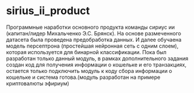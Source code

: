 # sirius_ii_product
Программные наработки основного продукта команды сириус ии (капитан/лидер Михальченко Э.С. Брянск).
На основе размеченного датасета была проведена предобработка данных.
И далее обучаена модель персептрона (простейшая нейронная сеть с одним слоем), которая используется для бинарной классификации.
Пока был разработан только данный модуль, в рамках дополнительного задания создан код для получения информации о кошельке и его транзакциях, остается только подключить модуль к коду сбора информации о кошельке и система готова.(модуль разработан на примере криптовалюты эфириум)
